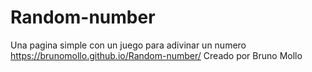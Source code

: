 # Random-number
Una pagina simple con un  juego para adivinar un numero
https://brunomollo.github.io/Random-number/
Creado por Bruno Mollo
